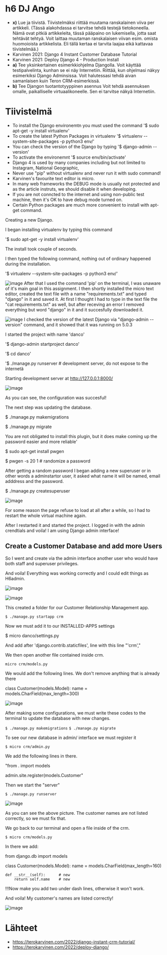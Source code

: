 # h6 DJ Ango

- **x)** Lue ja tiivistä. Tiivistelmäksi riittää muutama ranskalainen viiva per artikkeli. (Tässä alakohdassa ei tarvitse tehdä testejä tietokoneella. Nämä ovat pitkiä artikkeleita, tässä pääpaino on lukemisella, jotta saat tehtävät tehtyä. Voit laittaa muutaman ranskalaisen viivan esim. omista huomoioista artikkelista. Eli tällä kertaa ei tarvita laajaa eikä kattavaa tiivistelmää.)
- Karvinen 2021: Django 4 Instant Customer Database Tutorial
- Karvinen 2021: Deploy Django 4 - Production Install
- **a)** Tee yksinkertainen esimerkkiohjelma Djangolla.
        Voit käyttää testipalvelinta, kunhan se ei näy Internetiin.
        Riittää, kun ohjelmasi näkyy esimerkiksi Django Adminsissa.
        Voit halutessasi tehdä aivan samanlaisen kuin Teron CRM-esimerkissä.
- **b)** Tee Djangon tuotantotyyppinen asennus
        Voit tehdä asennuksen omalle, paikalliselle virtuaalikoneelle. Sen ei tarvitse näkyä Internetiin.

# Tiivistelmä

- To install the Django environemtn you must used the command '$ sudo apt-get -y install virtualenv'
- To create the latest Python Packages in virtualenv '$ virtualenv --system-site-packages -p python3 env/'
- You can check the version of the Django by typing '$ django-admin --version'
- To activate the environemnt '$ source env/bin/activate'
- Django 4 is used by many companies including but not limited to Instagram, National Geographic, 
- Never use "pip" without virtualenv and never run it with sudo command!
- Karvinen's favourite text editor is micro.
- In many web frameworks the DEBUG mode is usually not protected and as the article instruts, we should disable it when developing.
- If you are not conncted to the internet and using non-public test machine, then it's OK to have debug mode turned on.
- Certain  Python packages are much more convenient to install with apt-get command. 

Creating a new Django.

I began installing virtualenv by typing this command

'$ sudo apt-get -y install virtualenv'

The install took couple of seconds.

I then typed the following command, nothing out of ordinary happened during the installation.

'$ virtualenv --system-site-packages -p python3 env/'

![image](https://github.com/PvtPrivacy/Fort-Private/assets/156780345/f1c8c51b-cfd9-4171-9cc0-a9bcdaf3213c)
After that I used the command 'pip' on the terminal, I was unaware of it's main goal in this assignment.
I then shortly installed the micro text editor, created the text file with a name "requirements.txt" and typed "django" in it and saved it. At first I thought I had to type in the text file the "cat requirements.txt" as well, but after receving an error I removed everything but word "django" in it and it succesfully downloaded it.

![image](https://github.com/PvtPrivacy/Fort-Private/assets/156780345/5a999ed7-bbca-4b5f-9579-7707f8f53da1)
I checked the version of the latest Django via "django-admin --version" command, and it showed that it was running on 5.0.3

I started the project with name 'danco'

'$ django-admin startproject danco'

'$ cd danco'

'$ ./manage.py runserver   # development server, do not expose to the internetä

Starting development server at http://127.0.0.1:8000/

![image](https://github.com/PvtPrivacy/Fort-Private/assets/156780345/ee6244dd-59db-4474-af4d-8ea41336a3e4)

As you can see, the configuration was succesful!

The next step was updating the database.

$ ./manage.py makemigrations

$ ./manage.py migrate

You are not obligated to install this plugin, but it does make coming up the password easier and more reliable'

$ sudo apt-get install pwgen

$ pwgen -s 20 1 # randomize a password

After getting a random password I began adding a new superuser or in other words a adminstartor user, it asked what name it will be named, email adddress and the password.

$ ./manage.py createsuperuser

![image](https://github.com/PvtPrivacy/Fort-Private/assets/156780345/03738ca5-7371-46e0-9b31-832496363cff)

For some reason the page refuse to load at all after a while, so I had to restart the whole virtual machine again. 

After I restarted it and started the project. I logged in with the admin crendtials and voila! I am using Django admin interface!

## Create a Customer Database and add more Users

So I went and create via the admin interface another user who would have both staff and superuser privileges.

And voila! Everything was working correctly and I could edit things as H6admin.

![image](https://github.com/PvtPrivacy/Fort-Private/assets/156780345/5d4a6f15-165e-4ed4-b110-1442af46ce79)

![image](https://github.com/PvtPrivacy/Fort-Private/assets/156780345/81144a13-7488-4aff-a2d0-c2f8c7548bd4)


This created a folder for our Customer Relationship Management app.

`$ ./manage.py startapp crm`

Now we must add it to our INSTALLED-APPS settings

$ micro danco/settings.py

And add after 'django.contrib.staticfiles', line with this line
"'crm',"

We then open another file contained inside crm.

`micro crm/models.py`

We would add the following lines. We don't remove anything that is already there

class Customer(models.Model):
   name = models.CharField(max_length=300)

![image](https://github.com/PvtPrivacy/Fort-Private/assets/156780345/a842254e-3de0-409a-960c-790422e7e48b)

After making some configurations, we must write these codes to the terminal to update the database with new changes.

`$ ./manage.py makemigrations`
`$ ./manage.py migrate`

To see our new database in admin/ interface we must register it 

`$ micro crm/admin.py`

We add the following lines in there.

"from . import models

admin.site.register(models.Customer"

Then we start the "server"

`$ ./manage.py runserver`

![image](https://github.com/PvtPrivacy/Fort-Private/assets/156780345/22e149c3-bb89-4229-a536-2a5a906732c1)

As you can see the above picture. The customer names are not listed correctly, so we must fix that.

We go back to our terminal and open a file inside of the crm.

`$ micro crm/models.py`

In there we add:

from django.db import models

class Customer(models.Model):
    name = models.CharField(max_length=160)

    def __str__(self):		# new
        return self.name	# new

!!!Now make you add two under dash lines, otherwise it won't work.

And voila! My customer's names are listed correctly!

![image](https://github.com/PvtPrivacy/Fort-Private/assets/156780345/5742f2cf-e25f-4efb-894e-b0dd03d98d32)


# Lähteet
- https://terokarvinen.com/2022/django-instant-crm-tutorial/
- https://terokarvinen.com/2022/deploy-django/

